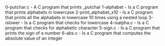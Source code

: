 0-putchar.c - A C program that prints _putchar
1-alphabet - Is a C program that prints alphabets in lowercase
2-print_alphabet_x10 - Is a C program that prints all the alphabets in lowercase 10 times using a nested loop
3-islower - Is a C program that checks for lowercase
4-isalpha.c - Is a C program that checks for alphabetic character
5-sign.c - Is a C program that prints the sign of a number
6-abs.c - Is a C program that computes the absolute value of an integer
